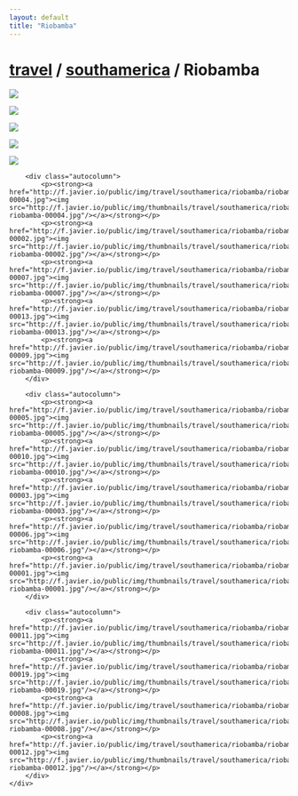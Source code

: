 ```yaml
---
layout: default
title: "Riobamba"
---
```


<h1 class="page" style="padding-left:0%;"><a href="/travel.html">travel</a> / <a href="/travel/southamerica.html">southamerica</a> / Riobamba</h1>
<div class="page">
    <div class="autowide">
        <div class="autocolumn">
            <p><strong><a href="http://f.javier.io/public/img/travel/southamerica/riobamba/riobamba-00017.jpg"><img src="http://f.javier.io/public/img/thumbnails/travel/southamerica/riobamba/thumbnail-riobamba-00017.jpg"/></a></strong></p>
            <p><strong><a href="http://f.javier.io/public/img/travel/southamerica/riobamba/riobamba-00016.jpg"><img src="http://f.javier.io/public/img/thumbnails/travel/southamerica/riobamba/thumbnail-riobamba-00016.jpg"/></a></strong></p>
            <p><strong><a href="http://f.javier.io/public/img/travel/southamerica/riobamba/riobamba-00015.jpg"><img src="http://f.javier.io/public/img/thumbnails/travel/southamerica/riobamba/thumbnail-riobamba-00015.jpg"/></a></strong></p>
            <p><strong><a href="http://f.javier.io/public/img/travel/southamerica/riobamba/riobamba-00018.jpg"><img src="http://f.javier.io/public/img/thumbnails/travel/southamerica/riobamba/thumbnail-riobamba-00018.jpg"/></a></strong></p>
            <p><strong><a href="http://f.javier.io/public/img/travel/southamerica/riobamba/riobamba-00014.jpg"><img src="http://f.javier.io/public/img/thumbnails/travel/southamerica/riobamba/thumbnail-riobamba-00014.jpg"/></a></strong></p>
        </div>

        <div class="autocolumn">
            <p><strong><a href="http://f.javier.io/public/img/travel/southamerica/riobamba/riobamba-00004.jpg"><img src="http://f.javier.io/public/img/thumbnails/travel/southamerica/riobamba/thumbnail-riobamba-00004.jpg"/></a></strong></p>
            <p><strong><a href="http://f.javier.io/public/img/travel/southamerica/riobamba/riobamba-00002.jpg"><img src="http://f.javier.io/public/img/thumbnails/travel/southamerica/riobamba/thumbnail-riobamba-00002.jpg"/></a></strong></p>
            <p><strong><a href="http://f.javier.io/public/img/travel/southamerica/riobamba/riobamba-00007.jpg"><img src="http://f.javier.io/public/img/thumbnails/travel/southamerica/riobamba/thumbnail-riobamba-00007.jpg"/></a></strong></p>
            <p><strong><a href="http://f.javier.io/public/img/travel/southamerica/riobamba/riobamba-00013.jpg"><img src="http://f.javier.io/public/img/thumbnails/travel/southamerica/riobamba/thumbnail-riobamba-00013.jpg"/></a></strong></p>
            <p><strong><a href="http://f.javier.io/public/img/travel/southamerica/riobamba/riobamba-00009.jpg"><img src="http://f.javier.io/public/img/thumbnails/travel/southamerica/riobamba/thumbnail-riobamba-00009.jpg"/></a></strong></p>
        </div>

        <div class="autocolumn">
            <p><strong><a href="http://f.javier.io/public/img/travel/southamerica/riobamba/riobamba-00005.jpg"><img src="http://f.javier.io/public/img/thumbnails/travel/southamerica/riobamba/thumbnail-riobamba-00005.jpg"/></a></strong></p>
            <p><strong><a href="http://f.javier.io/public/img/travel/southamerica/riobamba/riobamba-00010.jpg"><img src="http://f.javier.io/public/img/thumbnails/travel/southamerica/riobamba/thumbnail-riobamba-00010.jpg"/></a></strong></p>
            <p><strong><a href="http://f.javier.io/public/img/travel/southamerica/riobamba/riobamba-00003.jpg"><img src="http://f.javier.io/public/img/thumbnails/travel/southamerica/riobamba/thumbnail-riobamba-00003.jpg"/></a></strong></p>
            <p><strong><a href="http://f.javier.io/public/img/travel/southamerica/riobamba/riobamba-00006.jpg"><img src="http://f.javier.io/public/img/thumbnails/travel/southamerica/riobamba/thumbnail-riobamba-00006.jpg"/></a></strong></p>
            <p><strong><a href="http://f.javier.io/public/img/travel/southamerica/riobamba/riobamba-00001.jpg"><img src="http://f.javier.io/public/img/thumbnails/travel/southamerica/riobamba/thumbnail-riobamba-00001.jpg"/></a></strong></p>
        </div>

        <div class="autocolumn">
            <p><strong><a href="http://f.javier.io/public/img/travel/southamerica/riobamba/riobamba-00011.jpg"><img src="http://f.javier.io/public/img/thumbnails/travel/southamerica/riobamba/thumbnail-riobamba-00011.jpg"/></a></strong></p>
            <p><strong><a href="http://f.javier.io/public/img/travel/southamerica/riobamba/riobamba-00019.jpg"><img src="http://f.javier.io/public/img/thumbnails/travel/southamerica/riobamba/thumbnail-riobamba-00019.jpg"/></a></strong></p>
            <p><strong><a href="http://f.javier.io/public/img/travel/southamerica/riobamba/riobamba-00008.jpg"><img src="http://f.javier.io/public/img/thumbnails/travel/southamerica/riobamba/thumbnail-riobamba-00008.jpg"/></a></strong></p>
            <p><strong><a href="http://f.javier.io/public/img/travel/southamerica/riobamba/riobamba-00012.jpg"><img src="http://f.javier.io/public/img/thumbnails/travel/southamerica/riobamba/thumbnail-riobamba-00012.jpg"/></a></strong></p>
        </div>
    </div>
</div>
